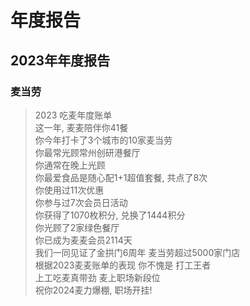 # 年度报告
## 2023年年度报告
### 麦当劳
> 2023 吃麦年度账单  
> 这一年, 麦麦陪伴你41餐  
> 你今年打卡了3个城市的10家麦当劳  
> 你最常光顾常州创研港餐厅  
> 你通常在晚上光顾  
> 你最爱食品是随心配1+1超值套餐, 共点了8次  
> 你使用过11次优惠  
> 你参与过7次会员日活动  
> 你获得了1070枚积分, 兑换了1444积分  
> 你光顾了2家绿色餐厅  
> 你已成为麦麦会员2114天  
> 我们一同见证了金拱门6周年 麦当劳超过5000家门店  
> 根据2023麦麦账单的表现 你不愧是 打工王者  
> 上工吃麦真带劲 麦上职场新段位  
> 祝你2024麦力爆棚, 职场开挂!  
